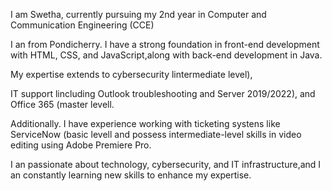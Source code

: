 I am Swetha, currently pursuing my 2nd year in Computer and Communication Engineering (CCE)

I an from Pondicherry. I have a strong foundation in front-end development with HTML, CSS, and JavaScript,along with back-end development in Java.

My expertise extends to cybersecurity lintermediate level),

IT support lincluding Outlook troubleshooting and Server 2019/2022), and Office 365 (master levell.

Additionally. I have experience working with ticketing systens like ServiceNow (basic levell and possess intermediate-level skills in video editing using Adobe Premiere Pro.

I an passionate about technology, cybersecurity, and IT infrastructure,and I an constantly learning new skills to enhance my expertise.
